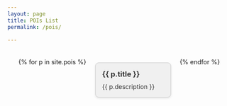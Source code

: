 ```yaml
---
layout: page
title: POIs List
permalink: /pois/

---
```


<div class="pois-container">
  {% for p in site.pois %}
    <div class="poi-box">
      <a href="{{ p.url | relative_url }}">
        <h3>{{ p.title }}</h3>
        <p>{{ p.description }}</p> <!-- Αν έχετε περιγραφή -->
      </a>
    </div>
  {% endfor %}
</div>

<style>
.pois-container {
  display: flex;
  flex-wrap: wrap; /* Να επιτρέπεται η αλλαγή γραμμών */
  justify-content: space-around; /* Ισομερή διάταξη */
  padding: 20px; /* Εσωτερικό περιθώριο */
}

.poi-box {
  background-color: #f0f0f0; /* Χρώμα φόντου */
  border: 1px solid #ccc; /* Περιθώριο */
  border-radius: 8px; /* Στρογγυλεμένες γωνίες */
  box-shadow: 0 2px 5px rgba(0, 0, 0, 0.1); /* Σκιά */
  margin: 10px; /* Εξωτερικό περιθώριο */
  padding: 15px; /* Εσωτερικό περιθώριο */
  width: 30%; /* Πλάτος του box */
  transition: transform 0.3s ease, box-shadow 0.3s ease; /* Μετάβαση για hover effect */
}

.poi-box:hover {
  transform: scale(1.05); /* Μεγέθυνση στο hover */
  box-shadow: 0 4px 10px rgba(0, 0, 0, 0.2); /* Αυξημένη σκιά στο hover */
}

.poi-box a {
  text-decoration: none; /* Αφαίρεση υπογράμμισης */
  color: #333; /* Χρώμα κειμένου */
}

.poi-box h3 {
  margin: 0 0 10px; /* Περιθώριο κάτω */
}

.poi-box p {
  margin: 0; /* Μηδενικό περιθώριο */
}
</style>


